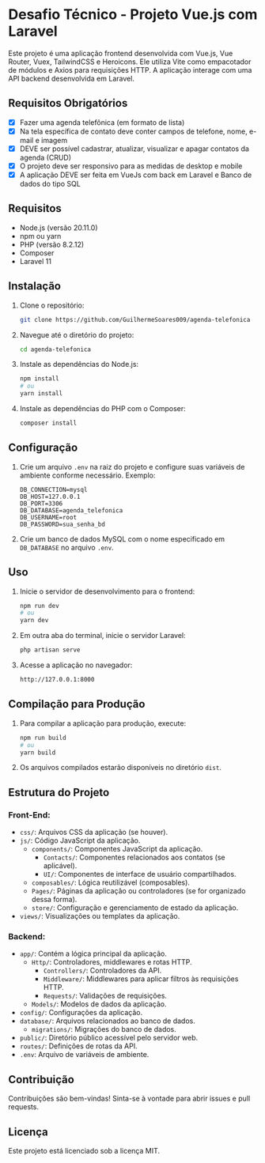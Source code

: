 # Desafio Técnico - Projeto Vue.js com Laravel

Este projeto é uma aplicação frontend desenvolvida com Vue.js, Vue Router, Vuex, TailwindCSS e Heroicons. Ele utiliza Vite como empacotador de módulos e Axios para requisições HTTP. A aplicação interage com uma API backend desenvolvida em Laravel.

## Requisitos Obrigatórios

- [x] Fazer uma agenda telefônica (em formato de lista)
- [x] Na tela específica de contato deve conter campos de telefone, nome, e-mail e imagem
- [x] DEVE ser possível cadastrar, atualizar, visualizar e apagar contatos da agenda (CRUD)
- [x] O projeto deve ser responsivo para as medidas de desktop e mobile
- [x] A aplicação DEVE ser feita em VueJs com back em Laravel e Banco de dados do tipo SQL

## Requisitos

- Node.js (versão 20.11.0)
- npm ou yarn
- PHP (versão 8.2.12)
- Composer
- Laravel 11

## Instalação

1. Clone o repositório:

    ```bash
    git clone https://github.com/GuilhermeSoares009/agenda-telefonica
    ```

2. Navegue até o diretório do projeto:

    ```bash
    cd agenda-telefonica
    ```

3. Instale as dependências do Node.js:

    ```bash
    npm install
    # ou
    yarn install
    ```

4. Instale as dependências do PHP com o Composer:

    ```bash
    composer install
    ```

## Configuração

1. Crie um arquivo `.env` na raiz do projeto e configure suas variáveis de ambiente conforme necessário. Exemplo:

    ```env
    DB_CONNECTION=mysql
    DB_HOST=127.0.0.1
    DB_PORT=3306
    DB_DATABASE=agenda_telefonica
    DB_USERNAME=root
    DB_PASSWORD=sua_senha_bd
    ```

2. Crie um banco de dados MySQL com o nome especificado em `DB_DATABASE` no arquivo `.env`.

## Uso

1. Inicie o servidor de desenvolvimento para o frontend:

    ```bash
    npm run dev
    # ou
    yarn dev
    ```

2. Em outra aba do terminal, inicie o servidor Laravel:

    ```bash
    php artisan serve
    ```

3. Acesse a aplicação no navegador:

    ```bash
    http://127.0.0.1:8000
    ```

## Compilação para Produção

1. Para compilar a aplicação para produção, execute:

    ```bash
    npm run build
    # ou
    yarn build
    ```

2. Os arquivos compilados estarão disponíveis no diretório `dist`.

## Estrutura do Projeto

### Front-End:

- `css/`: Arquivos CSS da aplicação (se houver).
- `js/`: Código JavaScript da aplicação.
  - `components/`: Componentes JavaScript da aplicação.
    - `Contacts/`: Componentes relacionados aos contatos (se aplicável).
    - `UI/`: Componentes de interface de usuário compartilhados.
  - `composables/`: Lógica reutilizável (composables).
  - `Pages/`: Páginas da aplicação ou controladores (se for organizado dessa forma).
  - `store/`: Configuração e gerenciamento de estado da aplicação.
- `views/`: Visualizações ou templates da aplicação.

### Backend:

- `app/`: Contém a lógica principal da aplicação.
  - `Http/`: Controladores, middlewares e rotas HTTP.
    - `Controllers/`: Controladores da API.
    - `Middleware/`: Middlewares para aplicar filtros às requisições HTTP.
    - `Requests/`: Validações de requisições.
  - `Models/`: Modelos de dados da aplicação.
- `config/`: Configurações da aplicação.
- `database/`: Arquivos relacionados ao banco de dados.
  - `migrations/`: Migrações do banco de dados.
- `public/`: Diretório público acessível pelo servidor web.
- `routes/`: Definições de rotas da API.
- `.env`: Arquivo de variáveis de ambiente.

## Contribuição

Contribuições são bem-vindas! Sinta-se à vontade para abrir issues e pull requests.

## Licença

Este projeto está licenciado sob a licença MIT.

